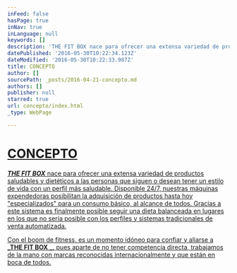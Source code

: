 ```yaml
---
inFeed: false
hasPage: true
inNav: true
inLanguage: null
keywords: []
description: 'THE FIT BOX nace para ofrecer una extensa variedad de productos saludables y dietéticos a las personas que siguen o desean tener un estilo de vida con un perfil más saludable. Disponible 24/7, nuestras máquinas expendedoras posibilitan la adquisición de productos hasta hoy “especializados” para un consumo básico, al alcance de todos. Gracias a este sistema es finalmente posible seguir una dieta balanceada en lugares en los que no sería posible con los perfiles y sistemas tradicionales de venta automatizada. '
datePublished: '2016-05-30T10:22:34.123Z'
dateModified: '2016-05-30T10:22:33.987Z'
title: CONCEPTO
author: []
sourcePath: _posts/2016-04-21-concepto.md
authors: []
publisher: null
starred: true
url: concepto/index.html
_type: WebPage

---
```

# [CONCEPTO][0]

[**_THE FIT BOX_** nace para ofrecer una extensa variedad de productos saludables y dietéticos a las personas que siguen o desean tener un estilo de vida con un perfil más saludable. Disponible 24/7, nuestras máquinas expendedoras posibilitan la adquisición de productos hasta hoy "especializados" para un consumo básico, al alcance de todos. Gracias a este sistema es finalmente posible seguir una dieta balanceada en lugares en los que no sería posible con los perfiles y sistemas tradicionales de venta automatizada. ][0]

[Con el boom de fitness, es un momento idóneo para confiar y aliarse a **_THE FIT BOX _,** pues aparte de no tener competencia directa, trabajamos de la mano con marcas reconocidas internacionalmente y que están en boca de todos.][0]

[0]: null